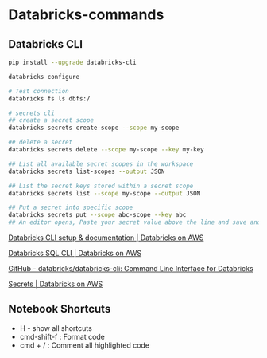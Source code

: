 # Databricks-commands

## Databricks CLI

```bash
pip install --upgrade databricks-cli

databricks configure

# Test connection
databricks fs ls dbfs:/

# secrets cli
## create a secret scope
databricks secrets create-scope --scope my-scope

## delete a secret
databricks secrets delete --scope my-scope --key my-key

## List all available secret scopes in the workspace
databricks secrets list-scopes --output JSON

## List the secret keys stored within a secret scope
databricks secrets list --scope my-scope --output JSON

## Put a secret into specific scope
databricks secrets put --scope abc-scope --key abc
## An editor opens, Paste your secret value above the line and save and exit the editor. Your input is stripped of the comments and stored associated with the key in the scope.
```

[Databricks CLI setup & documentation | Databricks on AWS](https://docs.databricks.com/dev-tools/cli/index.html)

[Databricks SQL CLI | Databricks on AWS](https://docs.databricks.com/dev-tools/databricks-sql-cli.html)

[GitHub - databricks/databricks-cli: Command Line Interface for Databricks](https://github.com/databricks/databricks-cli)

[Secrets | Databricks on AWS](https://docs.databricks.com/security/secrets/secrets.html)

## Notebook Shortcuts

- H - show all shortcuts
- cmd-shift-f : Format code
- cmd + / : Comment all highlighted code
